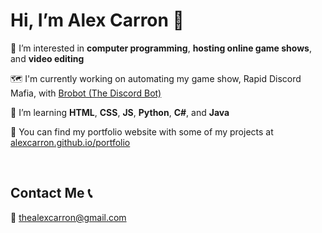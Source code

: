<h1>Hi, I’m Alex Carron 👋</h1>

👀 I’m interested in **computer programming**, **hosting online game shows**, and **video editing**

🗺️ I'm currently working on automating my game show, Rapid Discord Mafia, with <a href="https://github.com/alexcarron/brobot">Brobot (The Discord Bot)</a>

🌱 I’m learning **HTML**, **CSS**, **JS**, **Python**, **C#**, and **Java**

💼 You can find my portfolio website with some of my projects at <a href="https://alexcarron.github.io/portfolio/">alexcarron.github.io/portfolio</a>

<br>

<h2 align="left">Contact Me 📞</h2>
📩 <a href="mailto:thealexcarron+github@gmail.com">thealexcarron@gmail.com</a>
